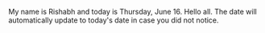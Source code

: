My name is Rishabh and today is Thursday, June 16. Hello all. The date will automatically update to today's date in case you did not notice.
